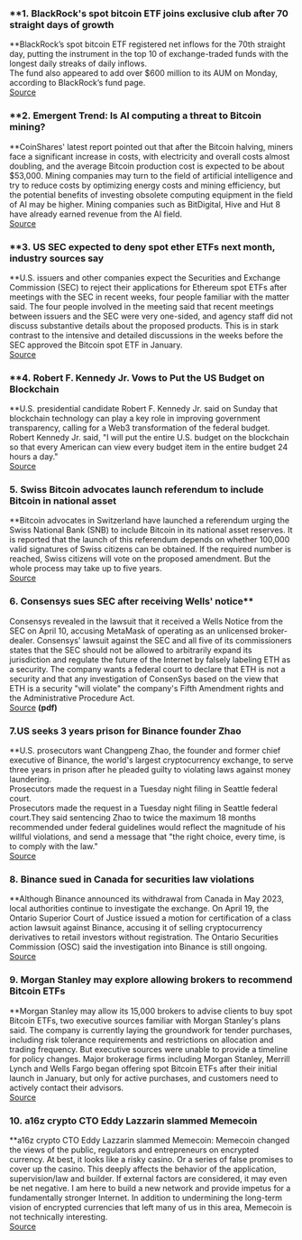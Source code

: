 ### **1. BlackRock's spot bitcoin ETF joins exclusive club after 70 straight days of growth  
**BlackRock’s spot bitcoin ETF registered net inflows for the 70th straight day, putting the instrument in the top 10 of exchange-traded funds with the longest daily streaks of daily inflows.  
The fund also appeared to add over $600 million to its AUM on Monday, according to BlackRock’s fund page.  
[Source](https://www.theblock.co/post/290265/blackrocks-spot-bitcoin-etf-joins-exclusive-club-after-70-straight-days-of-growth?utm_source=twitter&utm_medium=social)

### **2. **Emergent Trend: Is AI computing a threat to Bitcoin mining?**  
**CoinShares' latest report pointed out that after the Bitcoin halving, miners face a significant increase in costs, with electricity and overall costs almost doubling, and the average Bitcoin production cost is expected to be about $53,000. Mining companies may turn to the field of artificial intelligence and try to reduce costs by optimizing energy costs and mining efficiency, but the potential benefits of investing obsolete computing equipment in the field of AI may be higher. Mining companies such as BitDigital, Hive and Hut 8 have already earned revenue from the AI ​​field.  
[Source](https://blog.coinshares.com/coinshares-mining-report-update-our-insights-at-the-2024-halving-382089820a07)

### **3. US SEC expected to deny spot ether ETFs next month, industry sources say  
**U.S. issuers and other companies expect the Securities and Exchange Commission (SEC) to reject their applications for Ethereum spot ETFs after meetings with the SEC in recent weeks, four people familiar with the matter said. The four people involved in the meeting said that recent meetings between issuers and the SEC were very one-sided, and agency staff did not discuss substantive details about the proposed products. This is in stark contrast to the intensive and detailed discussions in the weeks before the SEC approved the Bitcoin spot ETF in January.  
[Source](https://www.reuters.com/markets/us/us-sec-expected-deny-spot-ether-etfs-next-month-industry-sources-say-2024-04-25/)

### **4. Robert F. Kennedy Jr. Vows to Put the US Budget on Blockchain  
**U.S. presidential candidate Robert F. Kennedy Jr. said on Sunday that blockchain technology can play a key role in improving government transparency, calling for a Web3 transformation of the federal budget. Robert Kennedy Jr. said, "I will put the entire U.S. budget on the blockchain so that every American can view every budget item in the entire budget 24 hours a day."  
[Source](https://decrypt.co/227594/robert-f-kennedy-jr-vows-to-put-the-us-budget-on-blockchain)

### 5. Swiss Bitcoin advocates launch referendum to include Bitcoin in national asset 
**Bitcoin advocates in Switzerland have launched a referendum urging the Swiss National Bank (SNB) to include Bitcoin in its national asset reserves. It is reported that the launch of this referendum depends on whether 100,000 valid signatures of Swiss citizens can be obtained. If the required number is reached, Swiss citizens will vote on the proposed amendment. But the whole process may take up to five years.  
[Source](https://cryptoslate.com/100k-signatures-can-trigger-swiss-national-referendum-on-adding-bitcoin-to-country-reserves/)

### 6. Consensys sues SEC after receiving Wells' notice**  
Consensys revealed in the lawsuit that it received a Wells Notice from the SEC on April 10, accusing MetaMask of operating as an unlicensed broker-dealer. Consensys' lawsuit against the SEC and all five of its commissioners states that the SEC should not be allowed to arbitrarily expand its jurisdiction and regulate the future of the Internet by falsely labeling ETH as a security. The company wants a federal court to declare that ETH is not a security and that any investigation of ConsenSys based on the view that ETH is a security "will violate" the company's Fifth Amendment rights and the Administrative Procedure Act.  
[Source](https://storage.courtlistener.com/recap/gov.uscourts.txnd.389154/gov.uscourts.txnd.389154.1.0.pdf) **(pdf)**

### 7.US seeks 3 years prison for Binance founder Zhao  
**U.S. prosecutors want Changpeng Zhao, the founder and former chief executive of Binance, the world's largest cryptocurrency exchange, to serve three years in prison after he pleaded guilty to violating laws against money laundering.  
Prosecutors made the request in a Tuesday night filing in Seattle federal court.  
Prosecutors made the request in a Tuesday night filing in Seattle federal court.They said sentencing Zhao to twice the maximum 18 months recommended under federal guidelines would reflect the magnitude of his willful violations, and send a message that "the right choice, every time, is to comply with the law."  
[Source](https://www.reuters.com/legal/us-seeks-36-months-jail-binance-founder-zhao-2024-04-24/)

### 8. Binance sued in Canada for securities law violations  
**Although Binance announced its withdrawal from Canada in May 2023, local authorities continue to investigate the exchange. On April 19, the Ontario Superior Court of Justice issued a motion for certification of a class action lawsuit against Binance, accusing it of selling cryptocurrency derivatives to retail investors without registration. The Ontario Securities Commission (OSC) said the investigation into Binance is still ongoing.  
[Source](https://cointelegraph.com/news/binance-sued-canada-securities-law)

### 9. Morgan Stanley may explore allowing brokers to recommend Bitcoin ETFs  
**Morgan Stanley may allow its 15,000 brokers to advise clients to buy spot Bitcoin ETFs, two executive sources familiar with Morgan Stanley's plans said. The company is currently laying the groundwork for tender purchases, including risk tolerance requirements and restrictions on allocation and trading frequency. But executive sources were unable to provide a timeline for policy changes. Major brokerage firms including Morgan Stanley, Merrill Lynch and Wells Fargo began offering spot Bitcoin ETFs after their initial launch in January, but only for active purchases, and customers need to actively contact their advisors.  
[Source](https://www.theblock.co/post/290782/morgan-stanley-bitcoin-etfs)

### 10. a16z crypto CTO Eddy Lazzarin slammed Memecoin  
**a16z crypto CTO Eddy Lazzarin slammed Memecoin: Memecoin changed the views of the public, regulators and entrepreneurs on encrypted currency. At best, it looks like a risky casino. Or a series of false promises to cover up the casino. This deeply affects the behavior of the application, supervision/law and builder. If external factors are considered, it may even be net negative. I am here to build a new network and provide impetus for a fundamentally stronger Internet. In addition to undermining the long-term vision of encrypted currencies that left many of us in this area, Memecoin is not technically interesting.  
[Source](https://twitter.com/eddylazzarin/status/1783149288471617661)
